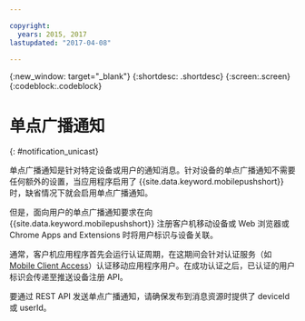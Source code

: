 ```yaml
---

copyright:
  years: 2015, 2017
lastupdated: "2017-04-08"

---
```

{:new_window: target="_blank"}
{:shortdesc: .shortdesc}
{:screen:.screen}
{:codeblock:.codeblock}

# 单点广播通知
{: #notification_unicast}


单点广播通知是针对特定设备或用户的通知消息。针对设备的单点广播通知不需要任何额外的设置，当应用程序启用了 {{site.data.keyword.mobilepushshort}} 时，缺省情况下就会启用单点广播通知。

但是，面向用户的单点广播通知要求在向 {{site.data.keyword.mobilepushshort}} 注册客户机移动设备或 Web 浏览器或 Chrome Apps and Extensions 时将用户标识与设备关联。   

通常，客户机应用程序首先会运行认证周期，在这期间会针对认证服务（如 [Mobile Client Access](docs/services/mobileaccess/index.html)）认证移动应用程序用户。在成功认证之后，已认证的用户标识会传递至推送设备注册 API。 

要通过 REST API 发送单点广播通知，请确保发布到消息资源时提供了 deviceId 或 userId。
